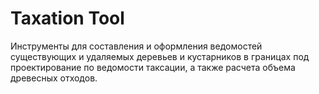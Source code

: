 # Taxation Tool
Инструменты для составления и оформления ведомостей существующих и удаляемых деревьев и кустарников в границах под проектирование по ведомости таксации, а также расчета объема древесных отходов.
